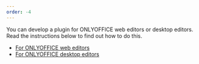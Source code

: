 ```yaml
---
order: -4
---
```


You can develop a plugin for ONLYOFFICE web editors or desktop editors. Read the instructions below to find out how to do this.

- [For ONLYOFFICE web editors](For%20web%20editors/index.md)
- [For ONLYOFFICE desktop editors](For%20desktop%20editors/index.md)
